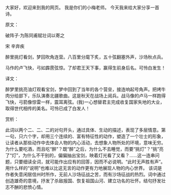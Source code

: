 大家好，欢迎来到我的网页。
我是你们的小梅老师。
今天我来给大家分享一首诗。


原文：


破阵子·为陈同甫赋壮词以寄之


宋     辛弃疾


醉里挑灯看剑，梦回吹角连营。八百里分麾下炙，五十弦翻塞外声，沙场秋点兵。


马作的卢飞快，弓如霹雳弦惊。了却君王天下事，赢得生前身后名。可怜白发生！


译文：


醉梦里挑亮油灯观看宝剑，梦中回到了当年的各个营垒，接连响起号角声。把烤牛肉分给部下，乐队演奏北疆歌曲。这是秋天在战场上阅兵。战马像的卢马一样跑得飞快，弓箭像惊雷一样，震耳离弦。(我)一心想替君主完成收复国家失地的大业，取得世代相传的美名。可怜已成了白发人！


赏析：


此词以两个二、二、二的对句开头，通过具体、生动的描述，表现了多层情意。第一句，只六个字，却用三个连续的、富有特征性的动作，塑造了一个壮士的形象，让读者从那些动作中去体会人物的内心活动，去想象人物所处的环境，意味无穷。为什么要吃酒，而且吃“醉”？既“醉”之后，为什么不去睡觉，而要“挑灯”？“挑”亮了“灯”，为什么不干别的，偏偏抽出宝剑，映着灯光看了又看？……这一连串问题，只要细读全词，就可能作出应有的回答，因而不必说明。“此时无声胜有声”。用什么样的“说明”也难以比这无言的动作更有力地展现人物的内心世界。
该词是作者失意闲居信州时所作，无前人沙场征战之苦，而有沙场征战的热烈。词中通过创造雄奇的意境，抒发了杀敌报国、恢复祖国山河、建立功名的壮怀。结句抒发壮志不酬的悲愤心情。
